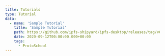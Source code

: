 ```yaml
---
title: Tutorials
type: Tutorial
data:
  - name: 'Sample Tutorial'
    title: 'Sample Tutorial'
    path: https://github.com/ipfs-shipyard/ipfs-desktop/releases/tag/v0.13.2
    date: 2020-09-12T00:00:00.000+00:00
    tags:
      - ProtoSchool
---
```

